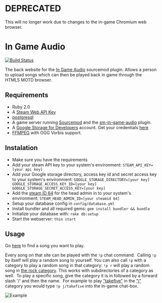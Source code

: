 # DEPRECATED
This will no longer work due to changes to the in-game Chromium web browser.

# In Game Audio

[![Build Status](https://travis-ci.org/CrimsonTautology/in_game_audio.png?branch=master)](https://travis-ci.org/CrimsonTautology/in_game_audio)

The back website for the [In Game Audio](https://github.com/CrimsonTautology/sm-in-game-audio) sourcemod plugin.  Allows a person to upload songs which can then be played back in game through the HTML5 MOTD browser.

## Requirements
* Ruby 2.0
* A [Steam Web API Key](http://steamcommunity.com/dev)
* [postgresql](http://www.postgresql.org/)
* A game server running [Sourcemod](http://www.sourcemod.net) and the [sm-in-game-audio](https://github.com/CrimsonTautology/sm-in-game-audio) plugin.
* A [Google Storage for Developers](http://gs-signup-redirect.appspot.com/) account. Get your credentials [here](https://storage.cloud.google.com/m)
* [FFMPEG](http://www.ffmpeg.org/) with OGG Vorbis support.

## Instalation
* Make sure you have the requirements
* Add your steam API key to your system's environment: `STEAM_API_KEY=[your api key]`
* Add your Google storage directory, access key id and secret access key to your system's environment: `GOOGLE_STORAGE_DIRECTORY=[your key] GOOGLE_STORAGE_ACCESS_KEY_ID=[your key] GOOGLE_STORAGE_SECRET_ACCESS_KEY=[your key]`
* Add the [steam ID 64](http://steamidconverter.com/) for the head admin in to your system's environment: `STEAM_HEAD_ADMIN_ID=[your steamid 64]`
* Setup your database config in `config/database.yml`
* Install bundler and all required gems: `gem install bundler && bundle`
* Initialize your database with: `rake db:setup`
* Start the webserver: `thin start`

## Usage
Go [here](http://iga.serverisnotcrash.com/directories) to find a song you want to play.

Every song on that site can be played with the `!p` chat command.  Calling `!p` by itself will play a random song to yourself. You can also call `!p` with a category to play a random song in that category: `!p r` will play a random song in [the rock category](http://iga.serverisnotcrash.com/directories/70). This works with subdirectories of a category as well.  To play a specific song, give the category it is in followed by a forward slash '/' and then the name.  For example to play ["takefive"](http://iga.serverisnotcrash.com/songs/153) in the ["j"](http://iga.serverisnotcrash.com/directories/60) category you would type `!p j/takefive` into the in-game chat-box.

![Example](http://i.imgur.com/VuiWlgF.gif)

